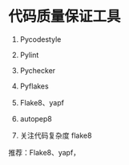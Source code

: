 # 代码质量保证工具

1. Pycodestyle

2. Pylint

3. Pychecker

4. Pyflakes

5. Flake8、yapf

6. autopep8

7. 关注代码复杂度 flake8

推荐：Flake8、yapf，

